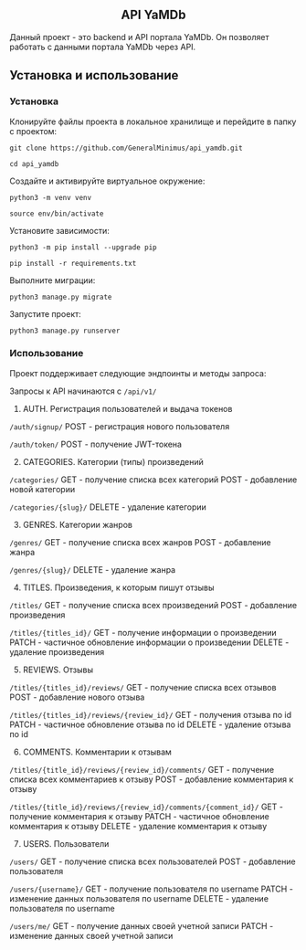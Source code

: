<h2 align="center">API YaMDb</h2>

Данный проект - это backend и API портала YaMDb.
Он позволяет работать с данными портала YaMDb через API.

## Установка и использование

### Установка

Клонируйте файлы проекта в локальное хранилище и перейдите в папку с проектом:

`git clone https://github.com/GeneralMinimus/api_yamdb.git`

`cd api_yamdb`

Создайте и активируйте виртуальное окружение:

`python3 -m venv venv`

`source env/bin/activate`

Установите зависимости:

`python3 -m pip install --upgrade pip`

`pip install -r requirements.txt`

Выполните миграции:

`python3 manage.py migrate`

Запустите проект:

`python3 manage.py runserver`

### Использование

Проект поддерживает следующие эндпоинты и методы запроса:

Запросы к API начинаются с `/api/v1/`

1. AUTH. Регистрация пользователей и выдача токенов

`/auth/signup/` POST - регистрация нового пользователя

`/auth/token/` POST - получение JWT-токена

2. CATEGORIES. Категории (типы) произведений

`/categories/` GET - получение списка всех категорий POST - добавление новой категории

`/categories/{slug}/` DELETE - удаление категории

3. GENRES. Категории жанров

`/genres/` GET - получение списка всех жанров POST - добавление жанра

`/genres/{slug}/` DELETE - удаление жанра

4. TITLES. Произведения, к которым пишут отзывы

`/titles/` GET - получение списка всех произведений POST - добавление произведения

`/titles/{titles_id}/` GET - получение информации о произведении PATCH - частичное обновление информации о произведении DELETE - удаление произведения

5. REVIEWS. Отзывы

`/titles/{titles_id}/reviews/` GET - получение списка всех отзывов POST - добавление нового отзыва

`/titles/{titles_id}/reviews/{review_id}/` GET - получения отзыва по id PATCH - частичное обновление отзыва по id DELETE - удаление отзыва по id

6. COMMENTS. Комментарии к отзывам

`/titles/{title_id}/reviews/{review_id}/comments/` GET - получение списка всех комментариев к отзыву POST - добавление комментария к отзыву

`/titles/{title_id}/reviews/{review_id}/comments/{comment_id}/` GET - получение комментария к отзыву PATCH - частичное обновление комментария к отзыву DELETE - удаление комментария к отзыву

7. USERS. Пользователи

`/users/` GET - получение списка всех пользователей POST - добавление пользователя

`/users/{username}/` GET - получение пользователя по username PATCH - изменение данных пользователя по username DELETE - удаление пользователя по username

`/users/me/` GET - получение данных своей учетной записи PATCH - изменение данных своей учетной записи